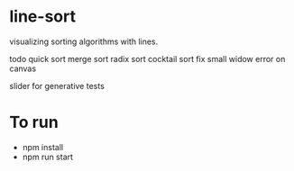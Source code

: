 # line-sort

visualizing sorting algorithms with lines.

todo
quick sort
merge sort
radix sort
cocktail sort
fix small widow error on canvas

slider for generative
tests

# To run

- npm install
- npm run start
